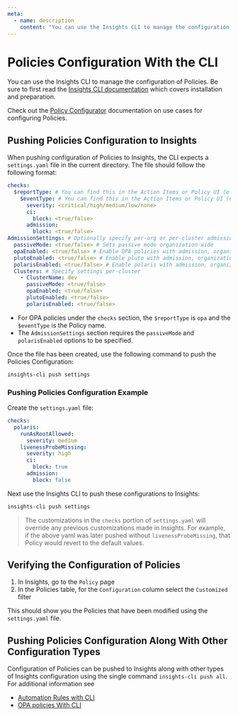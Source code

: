 ```yaml
---
meta:
  - name: description
    content: "You can use the Insights CLI to manage the configuration of Policies. Be sure to first read the Insights CLI documentation which covers installation and preparation."
---
```

# Policies Configuration With the CLI
You can use the Insights CLI to manage the configuration of Policies.
Be sure to first read the [Insights CLI documentation](/configure/cli/cli) which covers installation and preparation.

Check out the [Policy Configurator](/configure/policy/configurator) documentation on use cases for configuring Policies.

## Pushing Policies Configuration to Insights
When pushing configuration of Policies to Insights, the CLI expects a `settings.yaml` file in the current directory.
The file should follow the following format:
```yaml
checks:
  $reportType: # You can find this in the Action Items or Policy UI (e.g. `polaris`)
    $eventType: # You can find this in the Action Items or Policy UI (e.g. `runAsRootAllowed`)
      severity: <critical/high/medium/low/none>
      ci:
        block: <true/false>
      admission:
        block: <true/false>
AdmissionSettings: # Optionally specify per-org or per-cluster admission controller settings
  passiveMode: <true/false> # Sets passive mode organization-wide
  opaEnabled: <true/false> # Enable OPA policies with admission, organization-wide
  plutoEnabled: <true/false> # Enable pluto with admission, organization-wide
  polarisEnabled: <true/false> # Enable polaris with admission, organization-wide
  Clusters: # Specify settings per-cluster
    - ClusterName: dev
      passiveMode: <true/false>
      opaEnabled: <true/false>
      plutoEnabled: <true/false>
      polarisEnabled: <true/false>
```

* For OPA policies under the `checks` section, the `$reportType` is `opa` and the `$eventType` is the Policy name.
* The `AdmissionSettings` section requires the `passiveMode` and `polarisEnabled` options to be specified.

Once the file has been created, use the following command to push the Policies Configuration:
```
insights-cli push settings
```

### Pushing Policies Configuration Example
Create the `settings.yaml` file:
```yaml
checks:
  polaris:
    runAsRootAllowed:
      severity: medium
    livenessProbeMissing:
      severity: high
      ci:
        block: true
      admission:
        block: false
```

Next use the Insights CLI to push these configurations to Insights:

```bash
insights-cli push settings
```

>The customizations in the `checks` portion of `settings.yaml` will override any previous customizations made in Insights. For example, if the above yaml was later pushed without `livenessProbeMissing`, that Policy would revert to the default values.

## Verifying the Configuration of Policies
1. In Insights, go to the `Policy` page
2. In the Policies table, for the `Configuration` column select the `Customized` filter

This should show you the Policies that have been modified using the `settings.yaml` file.

## Pushing Policies Configuration Along With Other Configuration Types
Configuration of Policies can be pushed to Insights along with other types of Insights configuration using the single command `insights-cli push all`. For additional information see
* [Automation Rules with CLI](/configure/cli/automation-rules)
* [OPA policies With CLI](/configure/cli/opa)

